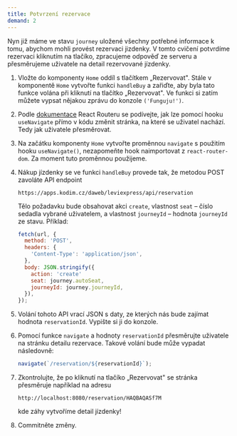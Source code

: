 ```yaml
---
title: Potvrzení rezervace
demand: 2
---
```


Nyn již máme ve stavu `journey` uložené všechny potřebné informace k tomu, abychom mohli provést rezervaci jizdenky. V tomto cvičení potvrdíme rezervaci kliknutím na tlačíko, zpracujeme odpověď ze serveru a přesměrujeme uživatele na detail rezervované jízdenky.

1. Vložte do komponenty `Home` oddíl s tlačítkem „Rezervovat". Stále v komponentě `Home` vytvořte funkci `handleBuy` a zařiďte, aby byla tato funkce volána při kliknutí na tlačítko „Rezervovat". Ve funkci si zatím můžete vypsat nějakou zprávu do konzole `('Funguju!')`.
1. Podle [dokumentace](https://reactrouter.com/docs/en/v6/hooks/use-navigate) React Routeru se podívejte, jak lze pomocí hooku `useNavigate` přímo v kódu změnit stránka, na které se uživatel nachází. Tedy jak uživatele přesměrovat.
1. Na začátku komponenty `Home` vytvořte proměnnou `navigate` s použitím hooku `useNavigate()`, nezapomeňte hook naimportovat z `react-router-dom`. Za moment tuto proměnnou použijeme.
1. Nákup jízdenky se ve funkci `handleBuy` provede tak, že metodou POST zavoláte API endpoint

   ```
   https://apps.kodim.cz/daweb/leviexpress/api/reservation
   ```

   Tělo požadavku bude obsahovat akci `create`, vlastnost `seat` – číslo sedadla vybrané uživatelem, a vlastnost `journeyId` – hodnota `journeyId` ze stavu. Příklad:

   ```js
   fetch(url, {
     method: 'POST',
     headers: {
       'Content-Type': 'application/json',
     },
     body: JSON.stringify({
       action: 'create'
       seat: journey.autoSeat,
       journeyId: journey.journeyId,
     }),
   });
   ```

1. Volání tohoto API vrací JSON s daty, ze kterých nás bude zajímat hodnota `reservationId`. Vypište si ji do konzole.
1. Pomocí funkce `navigate` a hodnoty `reservationId` přesměrujte uživatele na stránku detailu rezervace. Takové volání bude může vypadat následovně:
   ```js
   navigate(`/reservation/${reservationId}`);
   ```
1. Zkontrolujte, že po kliknutí na tlačíko „Rezervovat" se stránka přesměruje například na adresu
   ```
   http://localhost:8080/reservation/HAQBAQASf7M
   ```
   kde záhy vytvoříme detail jízdenky!
1. Commitněte změny.
